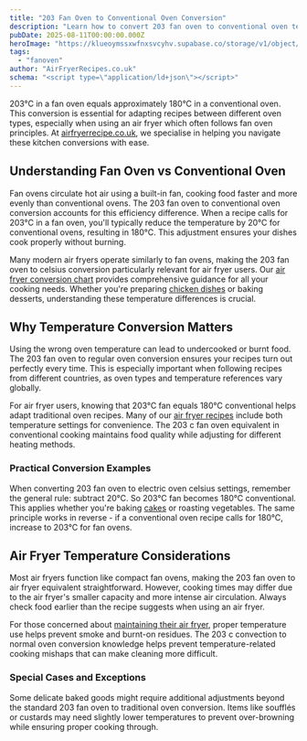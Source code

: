 ```yaml
---
title: "203 Fan Oven to Conventional Oven Conversion"
description: "Learn how to convert 203 fan oven to conventional oven temperatures quickly and accurately for perfect baking results every time."
pubDate: 2025-08-11T00:00:00.000Z
heroImage: "https://klueoymssxwfnxsvcyhv.supabase.co/storage/v1/object/public/md/203-fan-oven-to-conventional-oven-conversion-13fbbac5.png"
tags:
  - "fanoven"
author: "AirFryerRecipes.co.uk"
schema: "<script type=\"application/ld+json\"></script>"
---
```


<p>203°C in a fan oven equals approximately 180°C in a conventional oven. This conversion is essential for adapting recipes between different oven types, especially when using an air fryer which often follows fan oven principles. At <a href=https://www.airfryerrecipe.co.uk>airfryerrecipe.co.uk</a>, we specialise in helping you navigate these kitchen conversions with ease.</p>

<h2>Understanding Fan Oven vs Conventional Oven</h2>
<p>Fan ovens circulate hot air using a built-in fan, cooking food faster and more evenly than conventional ovens. The 203 fan oven to conventional oven conversion accounts for this efficiency difference. When a recipe calls for 203°C in a fan oven, you'll typically reduce the temperature by 20°C for conventional ovens, resulting in 180°C. This adjustment ensures your dishes cook properly without burning.</p>
<p>Many modern air fryers operate similarly to fan ovens, making the 203 fan oven to celsius conversion particularly relevant for air fryer users. Our <a href=https://www.airfryerrecipe.co.uk/air-fryer-conversion-chart>air fryer conversion chart</a> provides comprehensive guidance for all your cooking needs. Whether you're preparing <a href=https://www.airfryerrecipe.co.uk/recipe-category/chicken>chicken dishes</a> or baking desserts, understanding these temperature differences is crucial.</p>

<h2>Why Temperature Conversion Matters</h2>
<p>Using the wrong oven temperature can lead to undercooked or burnt food. The 203 fan oven to regular oven conversion ensures your recipes turn out perfectly every time. This is especially important when following recipes from different countries, as oven types and temperature references vary globally.</p>
<p>For air fryer users, knowing that 203°C fan equals 180°C conventional helps adapt traditional oven recipes. Many of our <a href=https://www.airfryerrecipe.co.uk/recipes>air fryer recipes</a> include both temperature settings for convenience. The 203 c fan oven equivalent in conventional cooking maintains food quality while adjusting for different heating methods.</p>

<h3>Practical Conversion Examples</h3>
<p>When converting 203 fan oven to electric oven celsius settings, remember the general rule: subtract 20°C. So 203°C fan becomes 180°C conventional. This applies whether you're baking <a href=https://www.airfryerrecipe.co.uk/recipe-category/cakes>cakes</a> or roasting vegetables. The same principle works in reverse - if a conventional oven recipe calls for 180°C, increase to 203°C for fan ovens.</p>

<h2>Air Fryer Temperature Considerations</h2>
<p>Most air fryers function like compact fan ovens, making the 203 fan oven to air fryer equivalent straightforward. However, cooking times may differ due to the air fryer's smaller capacity and more intense air circulation. Always check food earlier than the recipe suggests when using an air fryer.</p>
<p>For those concerned about <a href=https://www.airfryerrecipe.co.uk/air-fryer-cleaner>maintaining their air fryer</a>, proper temperature use helps prevent smoke and burnt-on residues. The 203 c convection to normal oven conversion knowledge helps prevent temperature-related cooking mishaps that can make cleaning more difficult.</p>

<h3>Special Cases and Exceptions</h3>
<p>Some delicate baked goods might require additional adjustments beyond the standard 203 fan oven to traditional oven conversion. Items like soufflés or custards may need slightly lower temperatures to prevent over-browning while ensuring proper cooking through.</p>